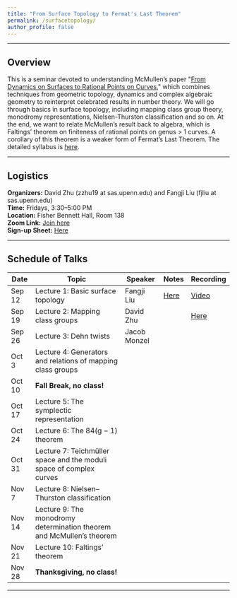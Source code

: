```yaml
---
title: "From Surface Topology to Fermat's Last Theorem"
permalink: /surfacetopology/
author_profile: false
---
```


---

## Overview

This is a seminar devoted to understanding McMullen’s paper "[From Dynamics on Surfaces to Rational Points on Curves](/assets/pdf/fermat.pdf)," which combines techniques from geometric topology, dynamics and complex algebraic geometry to reinterpret celebrated results in number theory. We will go through basics in surface topology, including mapping class group theory, monodromy representations, Nielsen-Thurston classification and so on. At the end, we want to relate McMullen’s result back to algebra, which is Faltings’ theorem on finiteness of rational points on genus > 1 curves. A corollary of this theorem is a weaker form of Fermat’s Last Theorem. The detailed syllabus is [here](/assets/pdf/surfacesyllabus.pdf).    

---







## Logistics

**Organizers:** David Zhu (zzhu19 at sas.upenn.edu) and Fangji Liu (fjliu at sas.upenn.edu)  
**Time:** Fridays, 3:30–5:00 PM  
**Location:**  Fisher Bennett Hall, Room 138  
**Zoom Link:**  [Join here](https://upenn.zoom.us/j/6497776520)  
**Sign-up Sheet:** [Here](https://docs.google.com/spreadsheets/d/1ZUYrov0kOSz0A-sLQ45FFZDZwaqFp89eaaIoWPZfps4/edit?usp=sharing)    

---

## Schedule of Talks

| Date   | Topic                                                   | Speaker       | Notes | Recording |
|--------|---------------------------------------------------------|---------------|-------|-----------|
| Sep 12 | Lecture 1: Basic surface topology                       | Fangji Liu    |    [Here](/assets/surfacetopology/1surface.pdf)   |     [Video](https://youtu.be/NAQRa--xXXQ?si=M0cL71LSRRVgEF7x)      |
| Sep 19 | Lecture 2: Mapping class groups                         | David Zhu     |       |     [Here](https://youtu.be/HmjxVVI9T7Y)      |
| Sep 26 | Lecture 3: Dehn twists                                  | Jacob Monzel  |       |           |
| Oct 3  | Lecture 4: Generators and relations of mapping class groups |               |       |           |
| Oct 10 | **Fall Break, no class!**                                   |               |       |           |
| Oct 17 | Lecture 5: The symplectic representation                |               |       |           |
| Oct 24 | Lecture 6: The 84(g − 1) theorem                        |               |       |           |
| Oct 31 | Lecture 7: Teichmüller space and the moduli space of complex curves |          |       |           |
| Nov 7  | Lecture 8: Nielsen–Thurston classification              |               |       |           |
| Nov 14 | Lecture 9: The monodromy determination theorem and McMullen’s theorem |        |       |           |
| Nov 21 | Lecture 10: Faltings’ theorem                           |               |       |           |
| Nov 28 | **Thanksgiving, no class!**                                 |               |       |           |



---